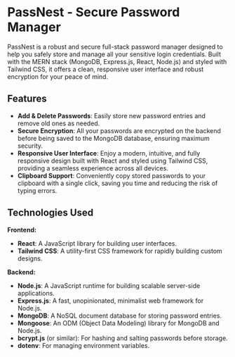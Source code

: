 # PassNest - Secure Password Manager

PassNest is a robust and secure full-stack password manager designed to help you safely store and manage all your sensitive login credentials. Built with the MERN stack (MongoDB, Express.js, React, Node.js) and styled with Tailwind CSS, it offers a clean, responsive user interface and robust encryption for your peace of mind.

## Features

- **Add & Delete Passwords**: Easily store new password entries and remove old ones as needed.
- **Secure Encryption**: All your passwords are encrypted on the backend before being saved to the MongoDB database, ensuring maximum security.
- **Responsive User Interface**: Enjoy a modern, intuitive, and fully responsive design built with React and styled using Tailwind CSS, providing a seamless experience across all devices.
- **Clipboard Support**: Conveniently copy stored passwords to your clipboard with a single click, saving you time and reducing the risk of typing errors.

## Technologies Used

**Frontend:**
- **React**: A JavaScript library for building user interfaces.
- **Tailwind CSS**: A utility-first CSS framework for rapidly building custom designs.

**Backend:**
- **Node.js**: A JavaScript runtime for building scalable server-side applications.
- **Express.js**: A fast, unopinionated, minimalist web framework for Node.js.
- **MongoDB**: A NoSQL document database for storing password entries.
- **Mongoose**: An ODM (Object Data Modeling) library for MongoDB and Node.js.
- **bcrypt.js** (or similar): For hashing and salting passwords before storage.
- **dotenv**: For managing environment variables.
